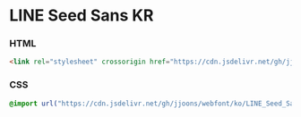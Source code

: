 # LINE Seed Sans KR

### HTML
```html
<link rel="stylesheet" crossorigin href="https://cdn.jsdelivr.net/gh/jjoons/webfont/ko/LINE_Seed_Sans_KR/font.min.css" />
```

### CSS
```css
@import url("https://cdn.jsdelivr.net/gh/jjoons/webfont/ko/LINE_Seed_Sans_KR/font.min.css");
```
